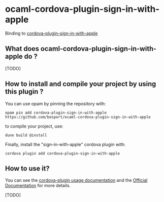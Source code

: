 # ocaml-cordova-plugin-sign-in-with-apple

Binding to [cordova-plugin-sign-in-with-apple](https://github.com/twogate/cordova-plugin-sign-in-with-apple)

## What does ocaml-cordova-plugin-sign-in-with-apple do ?

[TODO]

## How to install and compile your project by using this plugin ?

You can use opam by pinning the repository with:
```Shell
opam pin add cordova-plugin-sign-in-with-apple https://github.com/besport/ocaml-cordova-plugin-sign-in-with-apple
```

to compile your project, use:
```Shell
dune build @install
```

Finally, install the "sign-in-with-apple" cordova plugin with:
```Shell
cordova plugin add cordova-plugin-sign-in-with-apple
```


## How to use it?

You can see the [cordova-plugin usage
documentation](https://github.com/twogate/cordova-plugin-sign-in-with-apple#usage)
and the [Official
Documentation](https://www.notion.so/Documentation-of-cordova-plugin-sign-in-with-apple-7a8022b3452246d3b8ea6cfb136140c1)
for more details.

[TODO]
